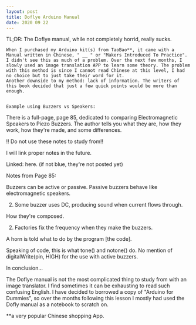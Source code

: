 ```yaml
---
layout: post
title: Doflye Arduino Manual
date: 2020 09 22
---
```


TL;DR: The Doflye manual, while not completely horrid, really sucks.



	When I purchased my Arduino kit(s) from TaoBao**, it came with a Manual written in Chinese, " __ " or "Makers Introduced To Practice". I didn't see this as much of a problem. Over the next few months, I slowly used an image translation APP to learn some theory. The problem with this method is since I cannot read Chinese at this level, I had no choice but to just take their word for it.
	Another downside to my method: lack of information. The writers of this book decided that just a few quick points would be more than enough.


	Example using Buzzers vs Speakers:


There is a full-page, page 85, dedicated to comparing Electromagnetic Speakers to Piezo Buzzers. The author tells you what they are, how they work, how they're made, and some differences.


!! Do not use these notes to study from!!

 I will link proper notes in the future.

Linked: here. (if not blue, they're not posted yet)




Notes from Page 85:

Buzzers can be active or passive. Passive buzzers behave like electromagnetic speakers.

2. Some buzzer uses DC, producing sound when current flows through.

How they're composed.





2. Factories fix the frequency when they make the buzzers.

A horn is told what to do by the program [the code].


Speaking of code, this is what tone() and notone() do. No mention of digitalWrite(pin, HIGH) for the use with active buzzers.





In conclusion...

The Doflye manual is not the most complicated thing to study from with an image translator. I find sometimes it can be exhausting to read such confusing English. I have decided to borrowed a copy of "Arduino for Dummies", so over the months following this lesson I mostly had used the Dofly manual as a notebook to scratch on.




**a very popular Chinese shopping App.
